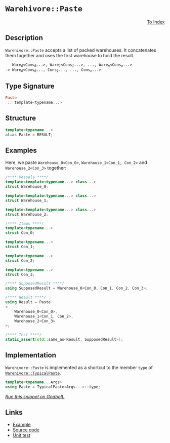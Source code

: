 <!-- Copyright 2024 Feng Mofan
SPDX-License-Identifier: Apache-2.0 -->

# `Warehivore::Paste`

<p style='text-align: right;'><a href="../../../facilities/metafunctions.md#warehivore-paste">To Index</a></p>

## Description

`Warehivore::Paste` accepts a list of packed warehouses.
It concatenates them together and uses the first warehouse to hold the result.

<pre><code>   Ware<sub><i>0</i></sub>&lt;Cons<sub><i>0</i></sub>...&gt;, Ware<sub><i>1</i></sub>&lt;Cons<sub><i>1</i></sub>...&gt;, ..., Ware<sub><i>n</i></sub>&lt;Cons<sub><i>n</i></sub>...&gt;
-> Ware<sub><i>0</i></sub>&lt;Cons<sub><i>0</i></sub>..., Cons<sub><i>1</i></sub>..., ..., Cons<sub><i>n</i></sub>...></code></pre>

## Type Signature

```Haskell
Paste
 :: template<typename...>
```

## Structure

```C++
template<typename...>
alias Paste = RESULT;
```

## Examples

Here, we paste `Warehouse_0<Con_0>`,  `Warehouse_1<Con_1, Con_2>` and `Warehouse_2<Con_3>` together:

```C++
/**** Vessels ****/
template<template<typename...> class...>
struct Warehouse_0;

template<template<typename...> class...>
struct Warehouse_1;

template<template<typename...> class...>
struct Warehouse_2;

/**** Items ****/
template<typename...>
struct Con_0;

template<typename...>
struct Con_1;

template<typename...>
struct Con_2;

template<typename...>
struct Con_3;

/**** SupposedResult ****/
using SupposedResult = Warehouse_0<Con_0, Con_1, Con_2, Con_3>;

/**** Result ****/
using Result = Paste
<
    Warehouse_0<Con_0>, 
    Warehouse_1<Con_1, Con_2>,
    Warehouse_2<Con_3>
>;

/**** Test ****/
static_assert(std::same_as<Result, SupposedResult>);
```

## Implementation

`Warehivore::Paste` is implemented as a shortcut to the member `type` of [`Warehivore::TypicalPaste`](./typical_paste.doc.md).

```C++
template<typename...Args>
using Paste = TypicalPaste<Args...>::type;
```

[*Run this snippet on Godbolt.*](https://godbolt.org/#z:OYLghAFBqd5QCxAYwPYBMCmBRdBLAF1QCcAaPECAMzwBtMA7AQwFtMQByARg9KtQYEAysib0QXACx8BBAKoBnTAAUAHpwAMvAFYTStJg1DIApACYAQuYukl9ZATwDKjdAGFUtAK4sGe1wAyeAyYAHI%2BAEaYxCAAHNIADqgKhE4MHt6%2BekkpjgJBIeEsUTHxtpj2eQxCBEzEBBk%2BflzllWk1dQQFYZHRcdIKtfWNWS2Dnd1FJf0AlLaoXsTI7BwA9ABUm1vbO7vrqyYaAIIbWwDUACKYCa6MyHiYCmfbB8enex87r0eHRwSYLASBn%2BJgAzG4CABPG7MNgAOgRYOwv0GxC8DjOABVoXhRLRlExBpgziYAOxWUkXMFWY6/VarM4WQnEtzMkC/X7/QHAzBgiHQxisYkE5AAa0w6AA6nVMAgFkokSiCGiMdiErixASiXyReKpTK5V4FaDkbTyb8zpazkbgsAzlCbiTQRczrqJdLiLL5bzQTSfpTqRy3gyAEqYZCLFIANxZbKDfwBQKYINp4ItVq5SZB4MzPL5DsF8MRJrOyAMCgUCLhSNL5aeHq9RswR1I6ctueTPohibzOYFsMwVZrZcJleL2Fro7ODcNShsbftPc7%2Bf7QqHJZHFarHkETGC0SOClIJOOVsX3OXfZha/Hk63CJ3tX3xAsR4XBYHVYA8gQENEFByJpKiqBBYjieJatmbgzt6Pzgo%2Be4hMQh7rtgx4wU2VjwbIiHRK%2BqHHj%2Bf7EGO1ZAWafpnjaRj2gKTouh%2BQpgeqEGEimRxnnyC5nhhShwW4CHPihCLHoJSH4eOranmeVpEf%2BQ7SZaSIgCABaBmaVK%2BvG7yfLpmzfDpZwAJLcgCjC1FUzxbAZem2fs8YdlBjFFnCRzEMAAHkUc1F2pBxJgi6aoavibFdm5HmoSpalabSbx2S8dLbGc2CqKwQLEglcXxfp8bmKCwRll4WBOm4aAMMsCQEJ5po/FlmxnAAao8dhPJlCYXk5S5OauLnDnWqHAeioG8ZgAD6GjqbV7VZl2jmzT1g63pupGKscqJDdOBreqNXCTZyXWzQdK7Xr1G79eOg0YiNo1mHtdXrMZXKtdZ%2B0dfNJ2LWRNXrRiO7jXd029vyH0DWtyobX9u0xVNc3HYWn2rYe4O/QIN0A7DV7w6DSMgWcf2ggDhlCF4CQ5BKYYKF4tCgW1PlnMTpPJOTjxU6BAWbZ6s5jRN2EMONomoy0eOo2YAt8wTQHQ4l5wU6zVk5ccdOy9T9GuqFgFuAu108wJqM82hJ4cVa11Q7rfNC39t0mlJRuWtdVtm6NEs1YqUv3Vijw0y9YPJrio2jtEBAQIM6AqQoQr%2B55bjKwQx4M2T6Ax0iMyTRwcy0JwACsvB%2BBwWikKgnCa5Y1hnAoCxLP5ZigjwpAEJoadzKKICZ5IcIaLEZhmAAnN3XCZx3sRcKSpLSBnHCSLwLASBoGikLn%2BeFxwvAKCAc/13naekHAsAwIgIALAQCReLHFAQGggJ0NEoRCpwqixAAbAAtA/khnMAyDIGcUhwmYvASoQEgeBQ4tH4IIEQYh2BSBkIIRQKh1Cb1ILoFoAB3YgTAEicB4OnLOOcG4F04F%2BE%2Bx9QKoCoGce%2Bz9X7v0/t/NuZgzgQA8JfegxASTVy4DMXgG8tBzAgEgC%2B6pWHkEoIIq%2BMRgBSFFjQam/5KARHwREYIdRIRYN4Eo5gxBIRfgiNocMG9a4XzYIIL8DBaCqMQVgCIXhgCsloLQVe3BeBYBYIYYA4hLF4E9A4PAMZHH50wKocMJ8Vi12CP8ce%2BdaB4AiOgrRHgsD4OVHgaeTjSAxmIBEJmVxXFGGiUYBucwqAGA8g1B4KCvwwjUTA4QeIoHSDAfIJQah8HIP0G4lA1hrD6BiavSAcxUCVTSI4p%2BIcAqmBLpYMwi8MnEGAY8eAcw7D6LSC4Bg7hPBNH8OsyYvQYgtByKkAQIxmikEOVUXZxQ%2BhjAqCsgQHRhibNGK0O51QhhdH3FMa5th3knL0OMeolzpicPmIsZYEgcEcGzvPfBS8KGPxfm/D%2BX8f4MIgLgQBbC8qcO4YUuYf4mBYBiBAJuIBJCgjhN3UEo8NCSDMJIB%2Bs9M4P27voTgk9SDTxrnCB%2BXAH6xG7kPB%2Brd%2B5UofjCxBS8V5rzroU7ee9%2BEH2ISfER59UAsOvrfDgdQWBRlJE/Jgk4aJcG7nCLg7d/74CIHMkBNSIHiGgY0uBLTEG6FFmgjBajIXQoXrwJeRCj4nzOGQ%2BFVC34jmNaa81GhGHMKEdEdhoIzBcNlZvPhAj1XxrIGfMRrCUAGCMCargc8ZH/BIvIxRyitHVI0SonReiHDVKMeZUx5j8FWJsXYhx1SXFuI8fnfA3jHB%2BPwYE4J/xqnhIqPg6JsSVEJJWPnZJqTa4ZKyUoHJfbbRyuKUwUp5TKmMGqY0%2B19SanOoQfnN17SCkTKsJYHpEQ%2BkkoLkMgQIyxnOjvdYaZfrZnzOfUs25PjnAQFcH8logRPl7OyMkI56QnmnPOWkIF3zlkgbeZ0CDLyMMPI%2BYUGDYxfmIf%2Be81D%2BylkV3BSC8ePrYWcFDYio1doTVmvbowjF1rE04tTbw/FmBCV9BfePDlXLTW0tJJnbuI9QR0oZZIFovqCHL1sDKnhW8d770PiQ1VubNVsE4Dq6hLAFBRi/lGVjPJBiWsxcAvQJ66kSAabIC9rSQCglIB6zBTjvV4MlYQ5VpDyGqGM6Z8zlnOyDFjZm8RibQQpvU%2BmlAMXhE5pS30MzpNRoWe7qNKzBBRohYaXQMtq8IAKMQbW6taSqvaN0fopt6rjEEFbRYgdmBrG2LEN2tJva8mLucV4lZI7EFjojBOtJU7Im8FnXEyEC6klzJXbwNd2SARboKWmvgJSFBlMwBUqpaSHOQKc%2Be5pl6dDuZvcYLpD7Z2AdfVURxqwQ6dMmRYX9Bd/1YAe%2BhqoayNmZFOVBgjVz9lnLg1UbDyH8jQbB/84DVQ8PYb%2B%2B0MjcPgU/KwyRojEwMfXMo2CqBvmJWLwY0Vs4JmzNnBy3CfLHGrUkG4wlvFpACVEsoJC0TIAe5wlBKCTOA8FOz356SflpO/WcGlevVnzdJCZ0pcPUks94h9y4J3Mw4rx6gj82TlTiXIV/wl8p3Faa5gZJSM4SQQA%3D%3D)

## Links

- [Example](../../../code/facilities/metafunctions/warehivore/paste/implementation.hpp)
- [Source code](../../../../conceptrodon/warehivore/paste.hpp)
- [Unit test](../../../../tests/unit/metafunctions/warehivore/paste.test.hpp)
